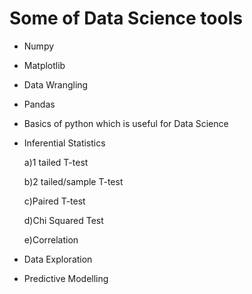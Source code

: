 # Some of Data Science tools

   *  Numpy

   *  Matplotlib

   *  Data Wrangling

   *  Pandas

   *  Basics of python which is useful for Data Science

  *   Inferential Statistics
  
        a)1 tailed T-test

        b)2 tailed/sample T-test

        c)Paired T-test

        d)Chi Squared Test

        e)Correlation


* Data Exploration

* Predictive Modelling
